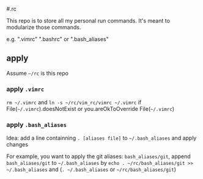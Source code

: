 #.rc

This repo is to store all my personal run commands. It's meant to modularize those commands.

e.g. ".vimrc" ".bashrc" or ".bash_aliases"

## apply

Assume `~/rc` is this repo

### apply `.vimrc`

`rm ~/.vimrc` and `ln -s ~/rc/vim_rc/vimrc ~/.vimrc` if File(`~/.vimrc`).doesNotExist or you.areOkToOverride File(`~/.vimrc`)

### apply `.bash_aliases`

Idea: add a line containning `. [aliases file]` to `~/.bash_aliases` and apply changes

For example, you want to apply the git aliases: `bash_aliases/git`, append `bash_aliases/git` to `~/.bash_aliases` by `echo . ~/rc/bash_aliases/git >> ~/.bash_aliases` and (`. ~/.bash_aliases` or `~/rc/bash_aliases/git`)
